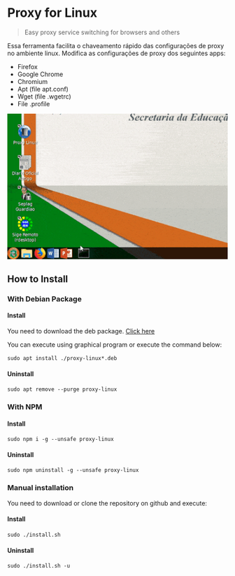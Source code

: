 # Proxy for Linux

> Easy proxy service switching for browsers and others

Essa ferramenta facilita o chaveamento rápido das configurações de proxy no ambiente linux. Modifica as configurações de proxy dos seguintes apps:

- Firefox
- Google Chrome
- Chromium
- Apt (file apt.conf)
- Wget (file .wgetrc)
- File .profile

![Example](./example.gif)

## How to Install

### With Debian Package

#### Install

You need to download the deb package. [Click here](https://github.com/ailtonbsj/proxy-linux/releases/download/1.1.3/proxy-linux_1.1.3_all.deb)

You can execute using graphical program or execute the command below:

```
sudo apt install ./proxy-linux*.deb
```

#### Uninstall

```
sudo apt remove --purge proxy-linux
```

### With NPM

#### Install

```
sudo npm i -g --unsafe proxy-linux
```

#### Uninstall

```
sudo npm uninstall -g --unsafe proxy-linux
```

### Manual installation

You need to download or clone the repository on github and execute:

#### Install

```
sudo ./install.sh
```

#### Uninstall
```
sudo ./install.sh -u
```
